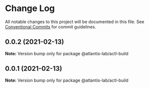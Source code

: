 # Change Log

All notable changes to this project will be documented in this file.
See [Conventional Commits](https://conventionalcommits.org) for commit guidelines.

## 0.0.2 (2021-02-13)

**Note:** Version bump only for package @atlantis-lab/actl-build





## 0.0.1 (2021-02-13)

**Note:** Version bump only for package @atlantis-lab/actl-build
